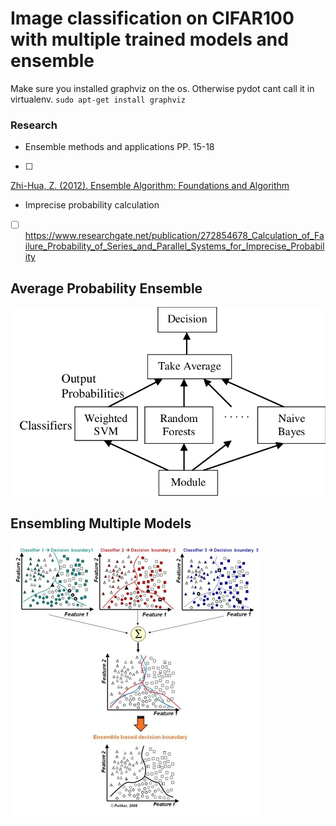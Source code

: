 # Image classification on CIFAR100 with multiple trained models and ensemble
Make sure you installed graphviz on the os. Otherwise pydot cant call it in virtualenv. 
`sudo apt-get install graphviz`

### Research

- Ensemble methods and applications PP. 15-18
- [ ] 
[Zhi-Hua, Z. (2012). Ensemble Algorithm: Foundations and Algorithm](https://books.google.com.tr/books?hl=tr&lr=&id=BDB50Ev2ur4C&oi=fnd&pg=PP1&dq=Zhi-Hua,+Z.+(2012).+Ensemble+Algorithm:+Foundations+and+Algorithm.&ots=OyDDCkiVML&sig=OH7pYuRTZH07z6ghMDGE8ajIXRc&redir_esc=y#v=onepage&q=Zhi-Hua%2C%20Z.%20(2012).%20Ensemble%20Algorithm%3A%20Foundations%20and%20Algorithm.&f=false)


- Imprecise probability calculation
- [ ] https://www.researchgate.net/publication/272854678_Calculation_of_Failure_Probability_of_Series_and_Parallel_Systems_for_Imprecise_Probability

## Average Probability Ensemble
![Alt text](averageprobabilityensemble.png?raw=true "Average Probability Ensemble")

## Ensembling Multiple Models
![Alt text](ensemble.jpg?raw=true "Ensembling Multiple Models")


